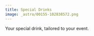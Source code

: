 ```yaml
---
title: Special Drinks
image: _astro/00155-102838572.png
---
```


Your special drink, tailored to your event.
